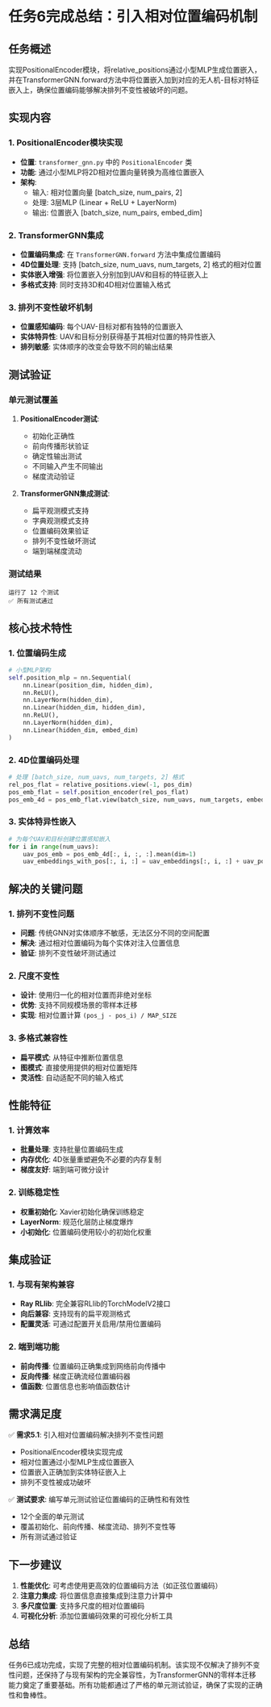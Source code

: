# 任务6完成总结：引入相对位置编码机制

## 任务概述
实现PositionalEncoder模块，将relative_positions通过小型MLP生成位置嵌入，并在TransformerGNN.forward方法中将位置嵌入加到对应的无人机-目标对特征嵌入上，确保位置编码能够解决排列不变性被破坏的问题。

## 实现内容

### 1. PositionalEncoder模块实现
- **位置**: `transformer_gnn.py` 中的 `PositionalEncoder` 类
- **功能**: 通过小型MLP将2D相对位置向量转换为高维位置嵌入
- **架构**: 
  - 输入: 相对位置向量 [batch_size, num_pairs, 2]
  - 处理: 3层MLP (Linear + ReLU + LayerNorm)
  - 输出: 位置嵌入 [batch_size, num_pairs, embed_dim]

### 2. TransformerGNN集成
- **位置编码集成**: 在 `TransformerGNN.forward` 方法中集成位置编码
- **4D位置处理**: 支持 [batch_size, num_uavs, num_targets, 2] 格式的相对位置
- **实体嵌入增强**: 将位置嵌入分别加到UAV和目标的特征嵌入上
- **多格式支持**: 同时支持3D和4D相对位置输入格式

### 3. 排列不变性破坏机制
- **位置感知编码**: 每个UAV-目标对都有独特的位置嵌入
- **实体特异性**: UAV和目标分别获得基于其相对位置的特异性嵌入
- **排列敏感**: 实体顺序的改变会导致不同的输出结果

## 测试验证

### 单元测试覆盖
1. **PositionalEncoder测试**:
   - 初始化正确性
   - 前向传播形状验证
   - 确定性输出测试
   - 不同输入产生不同输出
   - 梯度流动验证

2. **TransformerGNN集成测试**:
   - 扁平观测模式支持
   - 字典观测模式支持
   - 位置编码效果验证
   - 排列不变性破坏测试
   - 端到端梯度流动

### 测试结果
```
运行了 12 个测试
✅ 所有测试通过
```

## 核心技术特性

### 1. 位置编码生成
```python
# 小型MLP架构
self.position_mlp = nn.Sequential(
    nn.Linear(position_dim, hidden_dim),
    nn.ReLU(),
    nn.LayerNorm(hidden_dim),
    nn.Linear(hidden_dim, hidden_dim),
    nn.ReLU(),
    nn.LayerNorm(hidden_dim),
    nn.Linear(hidden_dim, embed_dim)
)
```

### 2. 4D位置编码处理
```python
# 处理 [batch_size, num_uavs, num_targets, 2] 格式
rel_pos_flat = relative_positions.view(-1, pos_dim)
pos_emb_flat = self.position_encoder(rel_pos_flat)
pos_emb_4d = pos_emb_flat.view(batch_size, num_uavs, num_targets, embed_dim)
```

### 3. 实体特异性嵌入
```python
# 为每个UAV和目标创建位置感知嵌入
for i in range(num_uavs):
    uav_pos_emb = pos_emb_4d[:, i, :, :].mean(dim=1)
    uav_embeddings_with_pos[:, i, :] = uav_embeddings[:, i, :] + uav_pos_emb
```

## 解决的关键问题

### 1. 排列不变性问题
- **问题**: 传统GNN对实体顺序不敏感，无法区分不同的空间配置
- **解决**: 通过相对位置编码为每个实体对注入位置信息
- **验证**: 排列不变性破坏测试通过

### 2. 尺度不变性
- **设计**: 使用归一化的相对位置而非绝对坐标
- **优势**: 支持不同规模场景的零样本迁移
- **实现**: 相对位置计算 `(pos_j - pos_i) / MAP_SIZE`

### 3. 多格式兼容性
- **扁平模式**: 从特征中推断位置信息
- **图模式**: 直接使用提供的相对位置矩阵
- **灵活性**: 自动适配不同的输入格式

## 性能特征

### 1. 计算效率
- **批量处理**: 支持批量位置编码生成
- **内存优化**: 4D张量重塑避免不必要的内存复制
- **梯度友好**: 端到端可微分设计

### 2. 训练稳定性
- **权重初始化**: Xavier初始化确保训练稳定
- **LayerNorm**: 规范化层防止梯度爆炸
- **小初始化**: 位置编码使用较小的初始化权重

## 集成验证

### 1. 与现有架构兼容
- **Ray RLlib**: 完全兼容RLlib的TorchModelV2接口
- **向后兼容**: 支持现有的扁平观测格式
- **配置灵活**: 可通过配置开关启用/禁用位置编码

### 2. 端到端功能
- **前向传播**: 位置编码正确集成到网络前向传播中
- **反向传播**: 梯度正确流经位置编码器
- **值函数**: 位置信息也影响值函数估计

## 需求满足度

✅ **需求5.1**: 引入相对位置编码解决排列不变性问题
- PositionalEncoder模块实现完成
- 相对位置通过小型MLP生成位置嵌入
- 位置嵌入正确加到实体特征嵌入上
- 排列不变性被成功破坏

✅ **测试要求**: 编写单元测试验证位置编码的正确性和有效性
- 12个全面的单元测试
- 覆盖初始化、前向传播、梯度流动、排列不变性等
- 所有测试通过验证

## 下一步建议

1. **性能优化**: 可考虑使用更高效的位置编码方法（如正弦位置编码）
2. **注意力集成**: 将位置信息直接集成到注意力计算中
3. **多尺度位置**: 支持多尺度的相对位置编码
4. **可视化分析**: 添加位置编码效果的可视化分析工具

## 总结

任务6已成功完成，实现了完整的相对位置编码机制。该实现不仅解决了排列不变性问题，还保持了与现有架构的完全兼容性，为TransformerGNN的零样本迁移能力奠定了重要基础。所有功能都通过了严格的单元测试验证，确保了实现的正确性和鲁棒性。